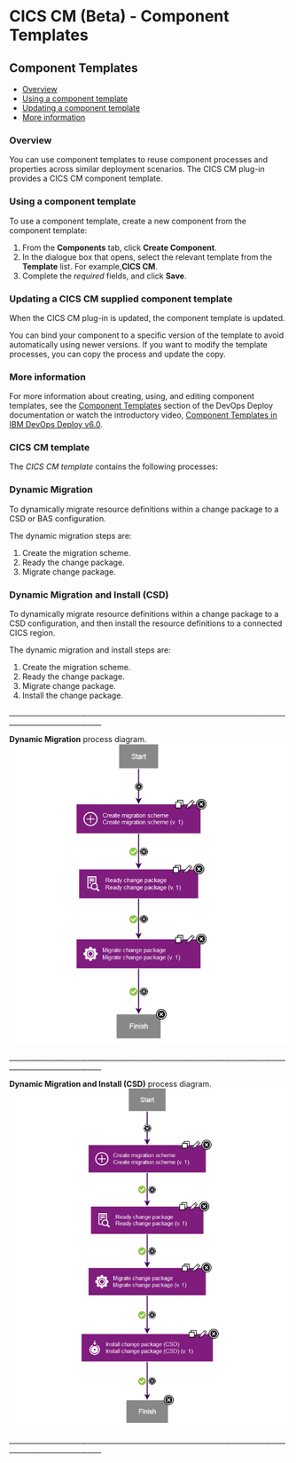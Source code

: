 
# CICS CM (Beta) - Component Templates


## Component Templates

* [Overview](#overview)
* [Using a component template](#using)
* [Updating a component template](#updating)
* [More information](#more_info)

### Overview

You can use component templates to reuse component processes and properties across similar deployment scenarios. The CICS CM plug-in provides a CICS CM component template.

### Using a component template

To use a component template, create a new component from the component template:

1. From the **Components** tab, click **Create Component**.
2. In the dialogue box that opens, select the relevant template from the ****Template**** list. For example,**CICS CM**.
3. Complete the *required* fields, and click **Save**.

### Updating a CICS CM supplied component template

When the CICS CM plug-in is updated, the component template is updated.

You can bind your component to a specific version of the template to avoid automatically using newer versions. If you want to modify the template processes, you can copy the process and update the copy.

### More information

For more information about creating, using, and editing component templates, see the [Component Templates](https://www.ibm.com/docs/en/urbancode-deploy/7.2.3?topic=components-component-templates "Component Templates") section of the DevOps Deploy documentation or watch the introductory video, [Component Templates in IBM DevOps Deploy v6.0](https://www.youtube.com/watch?v=5qPBIayu-0E "Component Templates in IBM DevOps Deploy v6.0").

### CICS CM template

The *CICS CM template* contains the following processes:

### **Dynamic Migration**

To dynamically migrate resource definitions within a change package to a CSD or BAS configuration.

The dynamic migration steps are:

1. Create the migration scheme.
2. Ready the change package.
3. Migrate change package.

### **Dynamic Migration and Install (CSD)**

To dynamically migrate resource definitions within a change package to a CSD configuration, and then install the resource definitions to a connected CICS region.

The dynamic migration and install steps are:

1. Create the migration scheme.
2. Ready the change package.
3. Migrate change package.
4. Install the change package.

\_\_\_\_\_\_\_\_\_\_\_\_\_\_\_\_\_\_\_\_\_\_\_\_\_\_\_\_\_\_\_\_\_\_\_\_\_\_\_\_\_\_\_\_\_\_\_\_\_\_\_\_\_\_\_\_\_\_\_\_\_\_\_\_\_\_\_\_\_\_\_\_\_\_\_\_\_\_\_\_\_\_\_\_\_\_\_\_\_\_\_\_\_\_\_\_\_\_\_\_\_\_\_\_

**Dynamic Migration** process diagram. [![DynamicMigrationProcess](media/dynamicmigrationprocess.png)](media/dynamicmigrationprocess.png)

\_\_\_\_\_\_\_\_\_\_\_\_\_\_\_\_\_\_\_\_\_\_\_\_\_\_\_\_\_\_\_\_\_\_\_\_\_\_\_\_\_\_\_\_\_\_\_\_\_\_\_\_\_\_\_\_\_\_\_\_\_\_\_\_\_\_\_\_\_\_\_\_\_\_\_\_\_\_\_\_\_\_\_\_\_\_\_\_\_\_\_\_\_\_\_\_\_\_\_\_\_\_\_\_

**Dynamic Migration and Install (CSD)** process diagram. [![DynamicMigrationAndInstall(CSD)Process](media/dynamicmigrationandinstallcsdprocess.png)](media/dynamicmigrationandinstallcsdprocess.png)

\_\_\_\_\_\_\_\_\_\_\_\_\_\_\_\_\_\_\_\_\_\_\_\_\_\_\_\_\_\_\_\_\_\_\_\_\_\_\_\_\_\_\_\_\_\_\_\_\_\_\_\_\_\_\_\_\_\_\_\_\_\_\_\_\_\_\_\_\_\_\_\_\_\_\_\_\_\_\_\_\_\_\_\_\_\_\_\_\_\_\_\_\_\_\_\_\_\_\_\_\_\_\_\_
